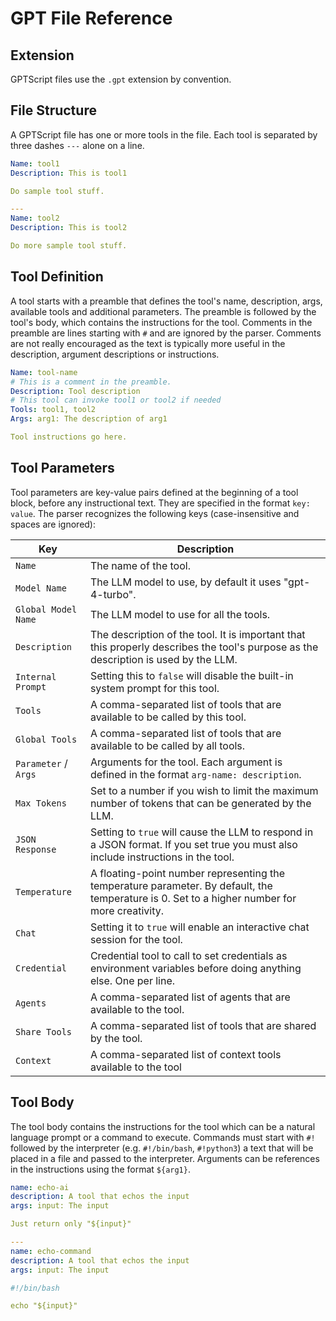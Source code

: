 # GPT File Reference

## Extension

GPTScript files use the `.gpt` extension by convention.

## File Structure

A GPTScript file has one or more tools in the file. Each tool is separated by three dashes `---` alone on a line.

```yaml
Name: tool1
Description: This is tool1

Do sample tool stuff.

---
Name: tool2
Description: This is tool2

Do more sample tool stuff.
```

## Tool Definition

A tool starts with a preamble that defines the tool's name, description, args, available tools and additional parameters.
The preamble is followed by the tool's body, which contains the instructions for the tool. Comments in
the preamble are lines starting with `#` and are ignored by the parser. Comments are not really encouraged
as the text is typically more useful in the description, argument descriptions or instructions.

```yaml
Name: tool-name
# This is a comment in the preamble.
Description: Tool description
# This tool can invoke tool1 or tool2 if needed
Tools: tool1, tool2
Args: arg1: The description of arg1

Tool instructions go here.
```

## Tool Parameters

Tool parameters are key-value pairs defined at the beginning of a tool block, before any instructional text. They are specified in the format `key: value`. The parser recognizes the following keys (case-insensitive and spaces are ignored):

| Key                  | Description                                                                                                                                   |
|----------------------|-----------------------------------------------------------------------------------------------------------------------------------------------|
| `Name`               | The name of the tool.                                                                                                                         |
| `Model Name`         | The LLM model to use, by default it uses "gpt-4-turbo".                                                                                       |
| `Global Model Name`  | The LLM model to use for all the tools.                                                                                                       |
| `Description`        | The description of the tool. It is important that this properly describes the tool's purpose as the description is used by the LLM.           |
| `Internal Prompt`    | Setting this to `false` will disable the built-in system prompt for this tool.                                                                |
| `Tools`              | A comma-separated list of tools that are available to be called by this tool.                                                                 |
| `Global Tools`       | A comma-separated list of tools that are available to be called by all tools.                                                                 |
| `Parameter` / `Args` | Arguments for the tool. Each argument is defined in the format `arg-name: description`.                                                       |
| `Max Tokens`         | Set to a number if you wish to limit the maximum number of tokens that can be generated by the LLM.                                           |
| `JSON Response`      | Setting to `true` will cause the LLM to respond in a JSON format. If you set true you must also include instructions in the tool.             |
| `Temperature`        | A floating-point number representing the temperature parameter. By default, the temperature is 0. Set to a higher number for more creativity. |
| `Chat`               | Setting it to `true` will enable an interactive chat session for the tool.                                                                    |
| `Credential`         | Credential tool to call to set credentials as environment variables before doing anything else. One per line.                                 |
| `Agents`             | A comma-separated list of agents that are available to the tool.                                                                              | 
| `Share Tools`        | A comma-separated list of tools that are shared by the tool.                                                                                  |
| `Context`            | A comma-separated list of context tools available to the tool                                                                                 |




## Tool Body

The tool body contains the instructions for the tool which can be a natural language prompt or
a command to execute. Commands must start with `#!` followed by the interpreter (e.g. `#!/bin/bash`, `#!python3`)
a text that will be placed in a file and passed to the interpreter. Arguments can be references in the instructions
using the format `${arg1}`.

```yaml
name: echo-ai
description: A tool that echos the input
args: input: The input

Just return only "${input}"

---
name: echo-command
description: A tool that echos the input
args: input: The input

#!/bin/bash

echo "${input}"
```
